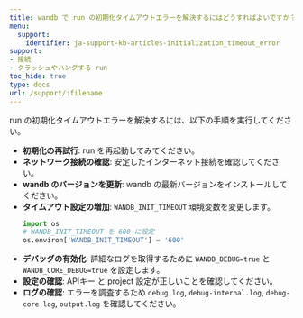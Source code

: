 ```yaml
---
title: wandb で run の初期化タイムアウトエラーを解決するにはどうすればよいですか？
menu:
  support:
    identifier: ja-support-kb-articles-initialization_timeout_error
support:
- 接続
- クラッシュやハングする run
toc_hide: true
type: docs
url: /support/:filename
---
```


run の初期化タイムアウトエラーを解決するには、以下の手順を実行してください。

- **初期化の再試行**: run を再起動してみてください。
- **ネットワーク接続の確認**: 安定したインターネット接続を確認してください。
- **wandb のバージョンを更新**: wandb の最新バージョンをインストールしてください。
- **タイムアウト設定の増加**: `WANDB_INIT_TIMEOUT` 環境変数を変更します。
  ```python
  import os
  # WANDB_INIT_TIMEOUT を 600 に設定
  os.environ['WANDB_INIT_TIMEOUT'] = '600'
  ```
- **デバッグの有効化**: 詳細なログを取得するために `WANDB_DEBUG=true` と `WANDB_CORE_DEBUG=true` を設定します。
- **設定の確認**: APIキー と project 設定が正しいことを確認してください。
- **ログの確認**: エラーを調査するため `debug.log`, `debug-internal.log`, `debug-core.log`, `output.log` を確認してください。